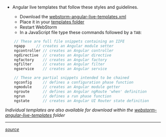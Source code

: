   - Angular live templates that follow these styles and guidelines.

    - Download the
    [webstorm-angular-live-templates.xml](assets/webstorm-angular-live-templates/webstorm-angular-live-templates.xml?raw=true)
    - Place it in your
    [templates folder](https://www.jetbrains.com/webstorm/help/project-and-ide-settings.html)
    - Restart WebStorm
    - In a JavaScript file type these commands followed by a `TAB`:

```javascript
    // These are full file snippets containing an IIFE
    ngapp     // creates an Angular module setter
    ngcontroller // creates an Angular controller
    ngdirective  // creates an Angular directive
    ngfactory    // creates an Angular factory
    ngfilter     // creates an Angular filter
    ngservice    // creates an Angular service

    // These are partial snippets intended to be chained
    ngconfig     // defines a configuration phase function
    ngmodule     // creates an Angular module getter
    ngroute      // defines an Angular ngRoute 'when' definition
    ngrun        // defines a run phase function
    ngstate      // creates an Angular UI Router state definition
```

  *Individual templates are also available for download within the
  [webstorm-angular-live-templates](assets/webstorm-angular-live-templates?raw=true)
  folder*

- - -

  [*source*](https://github.com/johnpapa/angular-styleguide/blob/master/a1/README.md#style-y252)